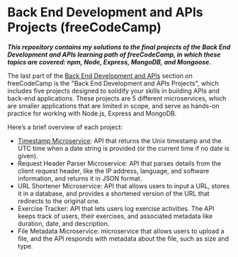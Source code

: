 # Back End Development and APIs Projects (freeCodeCamp)

***This repository contains my solutions to the final projects of the Back End Development and APIs learning path of freeCodeCamp,
in which these topics are covered: npm, Node, Express, MongoDB, and Mongoose.***

The last part of the [Back End Development and APIs](https://www.freecodecamp.org/learn/back-end-development-and-apis) section on freeCodeCamp is the "Back End Development and APIs Projects", which includes five projects designed to solidify your skills in building APIs and back-end applications. These projects are 5 different microservices, which are smaller applications that are limited in scope, and serve as hands-on practice for working with Node.js, Express and MongoDB.

Here’s a brief overview of each project:
 - [Timestamp Microservice](https://github.com/ningia92/back-end-projects-fcc/tree/main/project-timestamp): API that returns the Unix timestamp and the UTC time when a date string is provided (or the current time if no date is given).
 - Request Header Parser Microservice: API that parses details from the client request header, like the IP address, language, and software information, and returns it in JSON format.
 - URL Shortener Microservice: API that allows users to input a URL, stores it in a database, and provides a shortened version of the URL that redirects to the original one.
 - Exercise Tracker: API that lets users log exercise activities. The API keeps track of users, their exercises, and associated metadata like duration, date, and description.
 - File Metadata Microservice: microservice that allows users to upload a file, and the API responds with metadata about the file, such as size and type.


